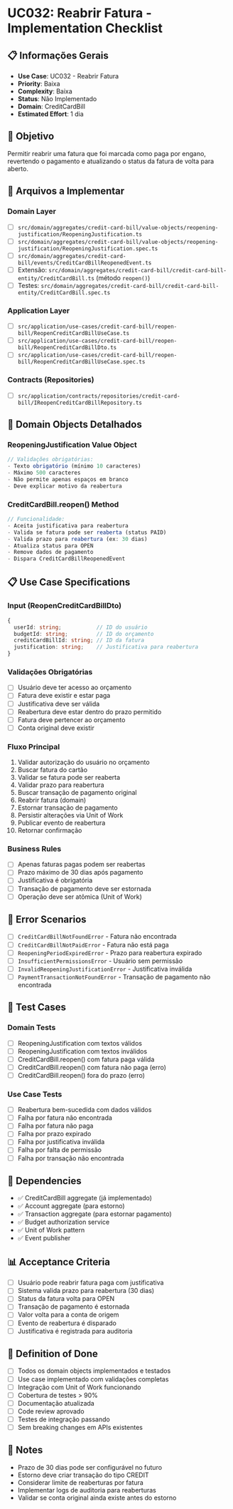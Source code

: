 # UC032: Reabrir Fatura - Implementation Checklist

## 📋 **Informações Gerais**
- **Use Case**: UC032 - Reabrir Fatura
- **Priority**: Baixa
- **Complexity**: Baixa
- **Status**: Não Implementado
- **Domain**: CreditCardBill
- **Estimated Effort**: 1 dia

## 🎯 **Objetivo**
Permitir reabrir uma fatura que foi marcada como paga por engano, revertendo o pagamento e atualizando o status da fatura de volta para aberto.

## 📁 **Arquivos a Implementar**

### **Domain Layer**
- [ ] `src/domain/aggregates/credit-card-bill/value-objects/reopening-justification/ReopeningJustification.ts`
- [ ] `src/domain/aggregates/credit-card-bill/value-objects/reopening-justification/ReopeningJustification.spec.ts`
- [ ] `src/domain/aggregates/credit-card-bill/events/CreditCardBillReopenedEvent.ts`
- [ ] Extensão: `src/domain/aggregates/credit-card-bill/credit-card-bill-entity/CreditCardBill.ts` (método `reopen()`)
- [ ] Testes: `src/domain/aggregates/credit-card-bill/credit-card-bill-entity/CreditCardBill.spec.ts`

### **Application Layer**
- [ ] `src/application/use-cases/credit-card-bill/reopen-bill/ReopenCreditCardBillUseCase.ts`
- [ ] `src/application/use-cases/credit-card-bill/reopen-bill/ReopenCreditCardBillDto.ts`
- [ ] `src/application/use-cases/credit-card-bill/reopen-bill/ReopenCreditCardBillUseCase.spec.ts`

### **Contracts (Repositories)**
- [ ] `src/application/contracts/repositories/credit-card-bill/IReopenCreditCardBillRepository.ts`

## 🧱 **Domain Objects Detalhados**

### **ReopeningJustification Value Object**
```typescript
// Validações obrigatórias:
- Texto obrigatório (mínimo 10 caracteres)
- Máximo 500 caracteres
- Não permite apenas espaços em branco
- Deve explicar motivo da reabertura
```

### **CreditCardBill.reopen() Method**
```typescript
// Funcionalidade:
- Aceita justificativa para reabertura
- Valida se fatura pode ser reaberta (status PAID)
- Valida prazo para reabertura (ex: 30 dias)
- Atualiza status para OPEN
- Remove dados de pagamento
- Dispara CreditCardBillReopenedEvent
```

## 📋 **Use Case Specifications**

### **Input (ReopenCreditCardBillDto)**
```typescript
{
  userId: string;           // ID do usuário
  budgetId: string;         // ID do orçamento
  creditCardBillId: string; // ID da fatura
  justification: string;    // Justificativa para reabertura
}
```

### **Validações Obrigatórias**
- [ ] Usuário deve ter acesso ao orçamento
- [ ] Fatura deve existir e estar paga
- [ ] Justificativa deve ser válida
- [ ] Reabertura deve estar dentro do prazo permitido
- [ ] Fatura deve pertencer ao orçamento
- [ ] Conta original deve existir

### **Fluxo Principal**
1. Validar autorização do usuário no orçamento
2. Buscar fatura do cartão
3. Validar se fatura pode ser reaberta
4. Validar prazo para reabertura
5. Buscar transação de pagamento original
6. Reabrir fatura (domain)
7. Estornar transação de pagamento
8. Persistir alterações via Unit of Work
9. Publicar evento de reabertura
10. Retornar confirmação

### **Business Rules**
- [ ] Apenas faturas pagas podem ser reabertas
- [ ] Prazo máximo de 30 dias após pagamento
- [ ] Justificativa é obrigatória
- [ ] Transação de pagamento deve ser estornada
- [ ] Operação deve ser atômica (Unit of Work)

## 🚫 **Error Scenarios**
- [ ] `CreditCardBillNotFoundError` - Fatura não encontrada
- [ ] `CreditCardBillNotPaidError` - Fatura não está paga
- [ ] `ReopeningPeriodExpiredError` - Prazo para reabertura expirado
- [ ] `InsufficientPermissionsError` - Usuário sem permissão
- [ ] `InvalidReopeningJustificationError` - Justificativa inválida
- [ ] `PaymentTransactionNotFoundError` - Transação de pagamento não encontrada

## 🧪 **Test Cases**

### **Domain Tests**
- [ ] ReopeningJustification com textos válidos
- [ ] ReopeningJustification com textos inválidos
- [ ] CreditCardBill.reopen() com fatura paga válida
- [ ] CreditCardBill.reopen() com fatura não paga (erro)
- [ ] CreditCardBill.reopen() fora do prazo (erro)

### **Use Case Tests**
- [ ] Reabertura bem-sucedida com dados válidos
- [ ] Falha por fatura não encontrada
- [ ] Falha por fatura não paga
- [ ] Falha por prazo expirado
- [ ] Falha por justificativa inválida
- [ ] Falha por falta de permissão
- [ ] Falha por transação não encontrada

## 🔗 **Dependencies**
- ✅ CreditCardBill aggregate (já implementado)
- ✅ Account aggregate (para estorno)
- ✅ Transaction aggregate (para estornar pagamento)
- ✅ Budget authorization service
- ✅ Unit of Work pattern
- ✅ Event publisher

## 📊 **Acceptance Criteria**
- [ ] Usuário pode reabrir fatura paga com justificativa
- [ ] Sistema valida prazo para reabertura (30 dias)
- [ ] Status da fatura volta para OPEN
- [ ] Transação de pagamento é estornada
- [ ] Valor volta para a conta de origem
- [ ] Evento de reabertura é disparado
- [ ] Justificativa é registrada para auditoria

## 🚀 **Definition of Done**
- [ ] Todos os domain objects implementados e testados
- [ ] Use case implementado com validações completas
- [ ] Integração com Unit of Work funcionando
- [ ] Cobertura de testes > 90%
- [ ] Documentação atualizada
- [ ] Code review aprovado
- [ ] Testes de integração passando
- [ ] Sem breaking changes em APIs existentes

## 📝 **Notes**
- Prazo de 30 dias pode ser configurável no futuro
- Estorno deve criar transação do tipo CREDIT
- Considerar limite de reaberturas por fatura
- Implementar logs de auditoria para reaberturas
- Validar se conta original ainda existe antes do estorno
